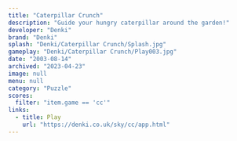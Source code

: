 ```yaml
---
title: "Caterpillar Crunch"
description: "Guide your hungry caterpillar around the garden!"
developer: "Denki"
brand: "Denki"
splash: "Denki/Caterpillar Crunch/Splash.jpg"
gameplay: "Denki/Caterpillar Crunch/Play003.jpg"
date: "2003-08-14"
archived: "2023-04-23"
image: null
menu: null
category: "Puzzle"
scores:
  filter: "item.game == 'cc'"
links:
  - title: Play
    url: "https://denki.co.uk/sky/cc/app.html"
---
```

